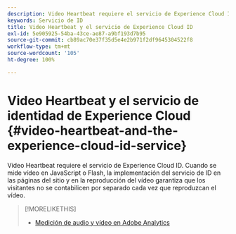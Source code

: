 ```yaml
---
description: Video Heartbeat requiere el servicio de Experience Cloud ID. Cuando se mide vídeo en JavaScript o Flash, la implementación del servicio de ID en las páginas del sitio y en la reproducción del vídeo garantiza que los visitantes no se contabilicen por separado cada vez que reproduzcan el vídeo.
keywords: Servicio de ID
title: Video Heartbeat y el servicio de Experience Cloud ID
exl-id: 5e905925-54ba-43ce-ae87-a9bf193d7b95
source-git-commit: cb89ac70e37f35d5e4e2b971f2df9645304522f8
workflow-type: tm+mt
source-wordcount: '105'
ht-degree: 100%

---
```


# Video Heartbeat y el servicio de identidad de Experience Cloud {#video-heartbeat-and-the-experience-cloud-id-service}

Video Heartbeat requiere el servicio de Experience Cloud ID. Cuando se mide vídeo en JavaScript o Flash, la implementación del servicio de ID en las páginas del sitio y en la reproducción del vídeo garantiza que los visitantes no se contabilicen por separado cada vez que reproduzcan el vídeo.

>[!MORELIKETHIS]
>
>* [Medición de audio y vídeo en Adobe Analytics ](https://docs.adobe.com/content/help/es-ES/experience-cloud/user-guides/home.translate.html)

